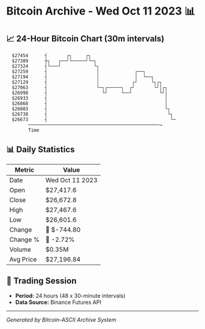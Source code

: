 # Bitcoin Archive - Wed Oct 11 2023 📊

## 📈 24-Hour Bitcoin Chart (30m intervals)

```
  $27454      ┤       ┌┐     ┌┐                                
  $27389      ┼┐   ┌──┘└─────┘└─┐                              
  $27324      ┤└───┘            └┐                             
  $27259      ┤                  │             ┌──┐            
  $27194      ┤                  │             │  └──┐         
  $27129      ┤                  │            ┌┘     └┐┌┐      
  $27063      ┤                  └─┐┌─────┐  ┌┘       └┘│┌┐    
  $26998      ┤                    └┘     └──┘          └┘│    
  $26933      ┤                                           │    
  $26868      ┤                                           │    
  $26803      ┤                                           └┐   
  $26738      ┤                                            └┐  
  $26673      ┤                                             └─ 
        ────────────────────────────────────────────────→
        Time
```

## 📊 Daily Statistics

| Metric | Value |
|--------|-------|
| Date | Wed Oct 11 2023 |
| Open | $27,417.6 |
| Close | $26,672.8 |
| High | $27,467.6 |
| Low | $26,601.6 |
| Change | 🔴 $-744.80 |
| Change % | 🔴 -2.72% |
| Volume | $0.35M |
| Avg Price | $27,196.84 |

## 📅 Trading Session

- **Period:** 24 hours (48 x 30-minute intervals)
- **Data Source:** Binance Futures API

---
*Generated by Bitcoin-ASCII Archive System*
